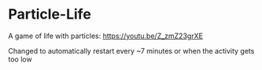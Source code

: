 # Particle-Life
A game of life with particles: https://youtu.be/Z_zmZ23grXE

Changed to automatically restart every ~7 minutes or when the activity gets too low
